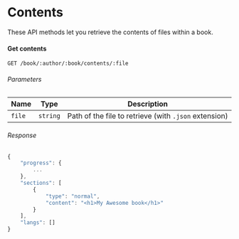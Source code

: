 # Contents

These API methods let you retrieve the contents of files within a book.

#### Get contents


```
GET /book/:author/:book/contents/:file
```

###### Parameters

| Name | Type | Description |
| ---- | ---- | ----------- |
| `file` | `string` | Path of the file to retrieve (with `.json` extension) |


###### Response

```js
{
    "progress": {
        ...
    },
    "sections": [
        {
            "type": "normal",
            "content": "<h1>My Awesome book</h1>"
        }
    ],
    "langs": []
}
```